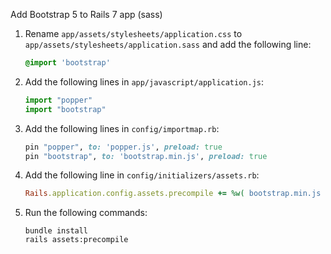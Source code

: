 Add Bootstrap 5 to Rails 7 app (sass)
1. Rename `app/assets/stylesheets/application.css` to `app/assets/stylesheets/application.sass` and add the following line:
    ```sass
    @import 'bootstrap'
    ```
2. Add the following lines in `app/javascript/application.js`:
    ```javascript
    import "popper"
    import "bootstrap"
    ```
   
3. Add the following lines in `config/importmap.rb`:
    ```ruby
    pin "popper", to: 'popper.js', preload: true
    pin "bootstrap", to: 'bootstrap.min.js', preload: true
    ```

4. Add the following line in `config/initializers/assets.rb`:
    ```ruby
    Rails.application.config.assets.precompile += %w( bootstrap.min.js popper.js)
    ```

5. Run the following commands:
    ```
    bundle install
    rails assets:precompile
    ```
